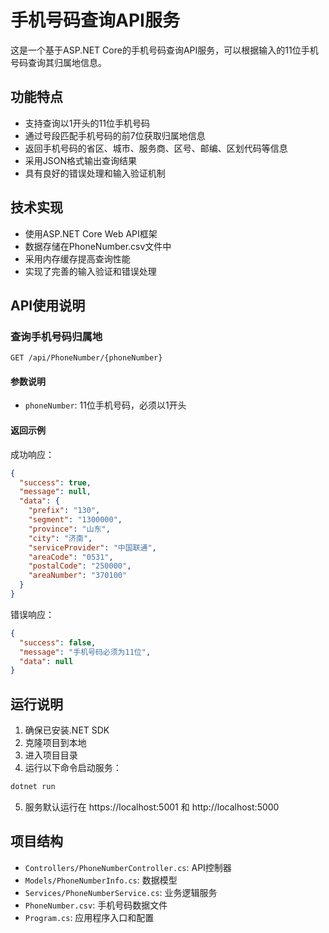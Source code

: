 # 手机号码查询API服务

这是一个基于ASP.NET Core的手机号码查询API服务，可以根据输入的11位手机号码查询其归属地信息。

## 功能特点

- 支持查询以1开头的11位手机号码
- 通过号段匹配手机号码的前7位获取归属地信息
- 返回手机号码的省区、城市、服务商、区号、邮编、区划代码等信息
- 采用JSON格式输出查询结果
- 具有良好的错误处理和输入验证机制

## 技术实现

- 使用ASP.NET Core Web API框架
- 数据存储在PhoneNumber.csv文件中
- 采用内存缓存提高查询性能
- 实现了完善的输入验证和错误处理

## API使用说明

### 查询手机号码归属地

```
GET /api/PhoneNumber/{phoneNumber}
```

#### 参数说明

- `phoneNumber`: 11位手机号码，必须以1开头

#### 返回示例

成功响应：

```json
{
  "success": true,
  "message": null,
  "data": {
    "prefix": "130",
    "segment": "1300000",
    "province": "山东",
    "city": "济南",
    "serviceProvider": "中国联通",
    "areaCode": "0531",
    "postalCode": "250000",
    "areaNumber": "370100"
  }
}
```

错误响应：

```json
{
  "success": false,
  "message": "手机号码必须为11位",
  "data": null
}
```

## 运行说明

1. 确保已安装.NET SDK
2. 克隆项目到本地
3. 进入项目目录
4. 运行以下命令启动服务：

```bash
dotnet run
```

5. 服务默认运行在 https://localhost:5001 和 http://localhost:5000

## 项目结构

- `Controllers/PhoneNumberController.cs`: API控制器
- `Models/PhoneNumberInfo.cs`: 数据模型
- `Services/PhoneNumberService.cs`: 业务逻辑服务
- `PhoneNumber.csv`: 手机号码数据文件
- `Program.cs`: 应用程序入口和配置